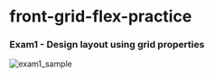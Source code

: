 # front-grid-flex-practice

### Exam1 - Design layout using grid properties
![exam1_sample](https://user-images.githubusercontent.com/8017764/123095626-3ae9fd80-d469-11eb-82a1-f976bc83757d.gif)
